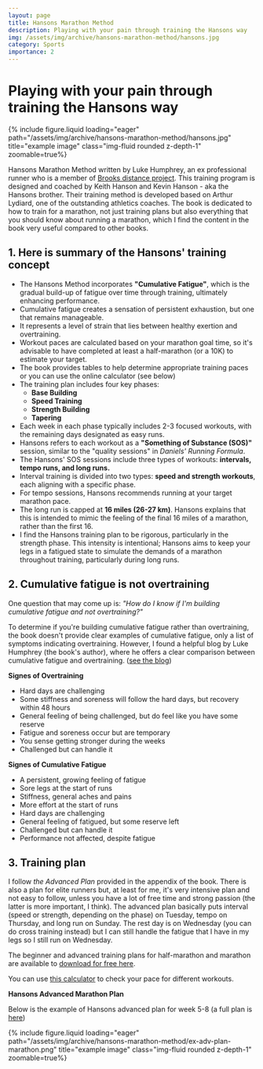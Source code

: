 ```yaml
---
layout: page
title: Hansons Marathon Method
description: Playing with your pain through training the Hansons way
img: /assets/img/archive/hansons-marathon-method/hansons.jpg
category: Sports
importance: 2
---
```


# Playing with your pain through training the Hansons way

<div class="row justify-content-sm-center">
  <div class="col-sm-4">
    {% include figure.liquid loading="eager" path="/assets/img/archive/hansons-marathon-method/hansons.jpg" title="example image" class="img-fluid rounded z-depth-1" zoomable=true%}
  </div>
</div>

Hansons Marathon Method written by Luke Humphrey, an ex professional runner who is a member of
[Brooks distance project](https://en.wikipedia.org/wiki/Hansons-Brooks_Distance_Project). This training program
is designed and coached by Keith Hanson and Kevin Hanson - aka the Hansons brother. Their training method
is developed based on Arthur Lydiard, one of the outstanding athletics coaches. The book is dedicated to
how to train for a marathon, not just training plans but also everything that you should know about running
a marathon, which I find the content in the book very useful compared to other books.

## 1. Here is summary of the Hansons' training concept

- The Hansons Method incorporates **"Cumulative Fatigue"**, which is the gradual build-up of fatigue over 
  time through training, ultimately enhancing performance.
- Cumulative fatigue creates a sensation of persistent exhaustion, but one that remains manageable.
- It represents a level of strain that lies between healthy exertion and overtraining.
- Workout paces are calculated based on your marathon goal time, so it's advisable to have completed 
  at least a half-marathon (or a 10K) to estimate your target.
- The book provides tables to help determine appropriate training paces or you can use the online calculator 
  (see below)
- The training plan includes four key phases:
  - **Base Building**
  - **Speed Training**
  - **Strength Building**
  - **Tapering**
- Each week in each phase typically includes 2-3 focused workouts, with the remaining days designated as easy runs.
- Hansons refers to each workout as a **"Something of Substance (SOS)"** session, 
  similar to the "quality sessions" in *Daniels' Running Formula*.
- The Hansons' SOS sessions include three types of workouts: **intervals, tempo runs, and long runs.**
- Interval training is divided into two types: **speed and strength workouts**, each aligning with a specific phase.
- For tempo sessions, Hansons recommends running at your target marathon pace.
- The long run is capped at **16 miles (26-27 km)**. Hansons explains that this is intended to mimic 
  the feeling of the final 16 miles of a marathon, rather than the first 16.
- I find the Hansons training plan to be rigorous, particularly in the strength phase. 
  This intensity is intentional; Hansons aims to keep your legs in a fatigued state to simulate the demands 
  of a marathon throughout training, particularly during long runs.

## 2. Cumulative fatigue is not overtraining

One question that may come up is: *"How do I know if I'm building cumulative fatigue and not overtraining?"*

To determine if you're building cumulative fatigue rather than overtraining, the book doesn't provide 
clear examples of cumulative fatigue, only a list of symptoms indicating overtraining. 
However, I found a helpful blog by Luke Humphrey (the book's author), where he offers a clear comparison 
between cumulative fatigue and overtraining. 
([see the blog](https://lukehumphreyrunning.com/discerning-between-cumulative-fatigue-and-overtraining/))

**Signes of Overtraining**

- Hard days are challenging
- Some stiffness and soreness will follow the hard days, but recovery within 48 hours
- General feeling of being challenged, but do feel like you have some reserve
- Fatigue and soreness occur but are temporary
- You sense getting stronger during the weeks
- Challenged but can handle it

**Signes of Cumulative Fatigue**

- A persistent, growing feeling of fatigue
- Sore legs at the start of runs
- Stiffness, general aches and pains
- More effort at the start of runs
- Hard days are challenging
- General feeling of fatigued, but some reserve left
- Challenged but can handle it
- Performance not affected, despite fatigue

## 3. Training plan

I follow *the Advanced Plan* provided in the appendix of the book. There is also a plan for elite runners but, 
at least for me, it's very intensive plan and not easy to follow, unless you have a lot of free time and strong passion
(the latter is more important, I think). The advanced plan basically puts interval (speed or strength, depending on the phase) 
on Tuesday, tempo on Thursday, and long run on Sunday. The rest day is on Wednesday (you can do cross training instead) but
I can still handle the fatigue that I have in my legs so I still run on Wednesday.

The beginner and advanced training plans for half-marathon and marathon are available to
[download for free here](https://shop.hansons-running.com/content/training-plans).

You can use [this calculator](https://lukehumphreyrunning.com/hmmcalculator/race_equivalency_calculator.php)
to check your pace for different workouts.

**Hansons Advanced Marathon Plan**

Below is the example of Hansons advanced plan for week 5-8 (a full plan is [here](https://s3.us-central-1.wasabisys.com/hansons/Advanced_Marathon_-_new.pdf))

<div class="row justify-content-sm-center">
  <div class="col-sm-10">
    {% include figure.liquid loading="eager" path="/assets/img/archive/hansons-marathon-method/ex-adv-plan-marathon.png" title="example image" class="img-fluid rounded z-depth-1" zoomable=true%}
  </div>
</div>
